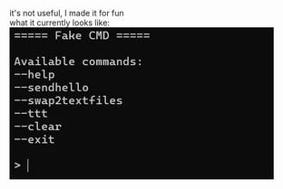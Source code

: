 it's not useful, I made it for fun\
what it currently looks like:\
![alt preview](https://raw.githubusercontent.com/114bft68/fakeCMD/refs/heads/main/whatItLooksLike.png)

